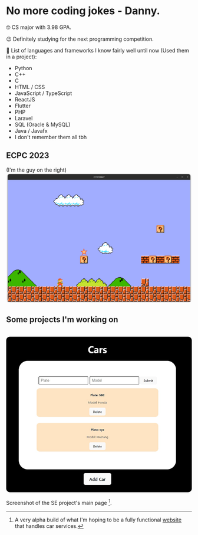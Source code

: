 <h1> No more coding jokes - Danny. </h1>

🤓 CS major with 3.98 GPA.  

😉 Definitely studying for the next programming competition.


🤯 List of languages and frameworks I know fairly well until now (Used them in a project):


<ul>
  <li> Python </li>
  <li> C++ </li>
  <li> C </li>
  <li> HTML / CSS  </li>
  <li> JavaScript / TypeScript </li>
  <li> ReactJS </li>
  <li> Flutter </li>
  <li> PHP </li>
  <li> Laravel </li>
  <li> SQL (Oracle & MySQL) </li>
  <li> Java / Javafx </li>
  <li> I don't remember them all tbh </li>
</ul>

## ECPC 2023
(I'm the guy on the right)
<br />
<img src="image.png" width="800px" style="border-radius: 10px"/>


## Some projects I'm working on

<br />
<img src="preview.jpg" width="800px" style="border-radius: 10px"/>


Screenshot of the SE project's main page [^1].



[^1]: A very alpha build of what I'm hoping to be a fully functional [website](https://seproject123.netlify.app) that handles car services.



